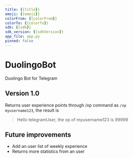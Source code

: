 ```yaml
---
title: {{title}}
emoji: {{emoji}}
colorFrom: {{colorFrom}}
colorTo: {{colorTo}}
sdk: {{sdk}}
sdk_version: {{sdkVersion}}
app_file: app.py
pinned: false
---
```


# DuolingoBot
Duolingo Bot for Telegram
## Version 1.0
Returns user experience points through /xp command as
```/xp myusername123```, the result is
> Hello telegramUser, the xp of myusername123 is 99999
## Future improvements
- Add an user list of weekly experience
- Returns more statistics from an user
